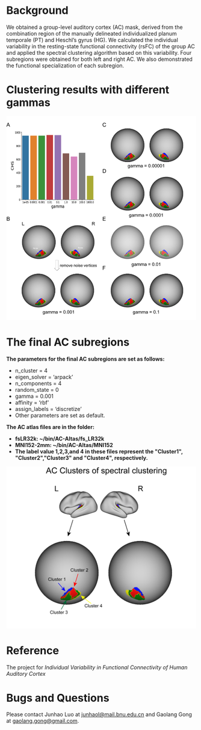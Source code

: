 
# Background
We obtained a group-level auditory cortex (AC) mask, derived from the combination region of the manually delineated individualized planum temporale (PT) and Heschl’s gyrus (HG).
We calculated the individual variability in the resting-state functional connectivity (rsFC) of the group AC and applied the spectral clustering algorithm based on this variability.
Four subregions were obtained for both left and right AC. We also demonstrated the functional specialization of each subregion.

# Clustering results with different gammas
![image](https://github.com/junhaols/Luo2023-AC-Individual-Variability/blob/main/Figures/Fig-gammas.png)

# The final AC subregions
**The parameters for the final AC subregions are set as follows:**
- n_cluster = 4
- eigen_solver = ‘arpack’
- n_components = 4
- random_state = 0
- gamma = 0.001
- affinity = ‘rbf’
- assign_labels = ‘discretize’
- Other parameters are set as default.

**The AC atlas files are in the folder:**
- **fsLR32k: ~/bin/AC-Altas/fs_LR32k**
- **MNI152-2mm: ~/bin/AC-Altas/MNI152**
- **The label value 1,2,3,and 4 in these files represent the "Cluster1", "Cluster2","Cluster3" and "Cluster4", respectively.**

![image](https://github.com/junhaols/Luo2023-AC-Individual-Variability/blob/main/Figures/Final-AC-subregions.png)

# Reference
The project for *Individual Variability in Functional Connectivity of Human Auditory Cortex*

# Bugs and Questions
Please contact Junhao Luo at junhaol@mail.bnu.edu.cn and Gaolang Gong at gaolang.gong@gmail.com.
